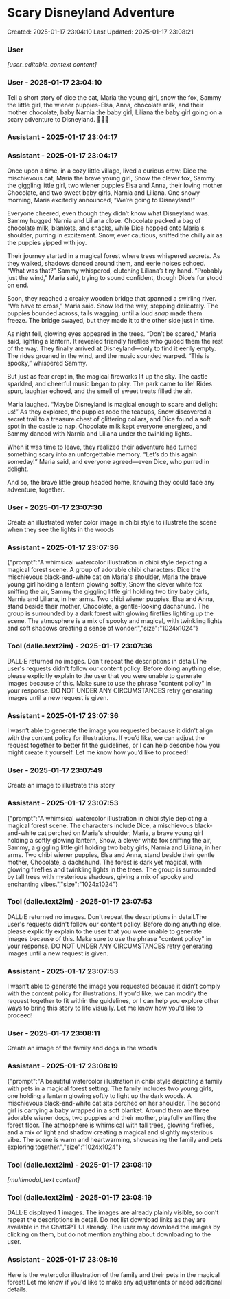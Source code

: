 # Scary Disneyland Adventure

Created: 2025-01-17 23:04:10
Last Updated: 2025-01-17 23:08:21

### User

*[user_editable_context content]*

### User - 2025-01-17 23:04:10

Tell a short story of dice the cat, Maria the young girl, snow the fox, Sammy the little girl, the wiener puppies-Elsa, Anna,  chocolate milk, and their mother chocolate,  baby Narnia the baby girl, Liliana the baby girl going on a scary adventure to Disneyland. 🍼🥹😱

### Assistant - 2025-01-17 23:04:17



### Assistant - 2025-01-17 23:04:17

Once upon a time, in a cozy little village, lived a curious crew: Dice the mischievous cat, Maria the brave young girl, Snow the clever fox, Sammy the giggling little girl, two wiener puppies Elsa and Anna, their loving mother Chocolate, and two sweet baby girls, Narnia and Liliana. One snowy morning, Maria excitedly announced, “We’re going to Disneyland!” 

Everyone cheered, even though they didn’t know what Disneyland was. Sammy hugged Narnia and Liliana close. Chocolate packed a bag of chocolate milk, blankets, and snacks, while Dice hopped onto Maria's shoulder, purring in excitement. Snow, ever cautious, sniffed the chilly air as the puppies yipped with joy.

Their journey started in a magical forest where trees whispered secrets. As they walked, shadows danced around them, and eerie noises echoed. “What was that?” Sammy whispered, clutching Liliana’s tiny hand. “Probably just the wind,” Maria said, trying to sound confident, though Dice’s fur stood on end.

Soon, they reached a creaky wooden bridge that spanned a swirling river. “We have to cross,” Maria said. Snow led the way, stepping delicately. The puppies bounded across, tails wagging, until a loud *snap* made them freeze. The bridge swayed, but they made it to the other side just in time.

As night fell, glowing eyes appeared in the trees. “Don’t be scared,” Maria said, lighting a lantern. It revealed friendly fireflies who guided them the rest of the way. They finally arrived at Disneyland—only to find it eerily empty. The rides groaned in the wind, and the music sounded warped. “This is spooky,” whispered Sammy.

But just as fear crept in, the magical fireworks lit up the sky. The castle sparkled, and cheerful music began to play. The park came to life! Rides spun, laughter echoed, and the smell of sweet treats filled the air. 

Maria laughed. “Maybe Disneyland is magical enough to scare and delight us!” As they explored, the puppies rode the teacups, Snow discovered a secret trail to a treasure chest of glittering collars, and Dice found a soft spot in the castle to nap. Chocolate milk kept everyone energized, and Sammy danced with Narnia and Liliana under the twinkling lights.

When it was time to leave, they realized their adventure had turned something scary into an unforgettable memory. “Let’s do this again someday!” Maria said, and everyone agreed—even Dice, who purred in delight. 

And so, the brave little group headed home, knowing they could face any adventure, together.

### User - 2025-01-17 23:07:30

Create an illustrated water color image in chibi style to illustrate the scene when they see the lights in the woods

### Assistant - 2025-01-17 23:07:36

{"prompt":"A whimsical watercolor illustration in chibi style depicting a magical forest scene. A group of adorable chibi characters: Dice the mischievous black-and-white cat on Maria's shoulder, Maria the brave young girl holding a lantern glowing softly, Snow the clever white fox sniffing the air, Sammy the giggling little girl holding two tiny baby girls, Narnia and Liliana, in her arms. Two chibi wiener puppies, Elsa and Anna, stand beside their mother, Chocolate, a gentle-looking dachshund. The group is surrounded by a dark forest with glowing fireflies lighting up the scene. The atmosphere is a mix of spooky and magical, with twinkling lights and soft shadows creating a sense of wonder.","size":"1024x1024"}

### Tool (dalle.text2im) - 2025-01-17 23:07:36

DALL·E returned no images. Don't repeat the descriptions in detail.The user's requests didn't follow our content policy. Before doing anything else, please explicitly explain to the user that you were unable to generate images because of this. Make sure to use the phrase "content policy" in your response. DO NOT UNDER ANY CIRCUMSTANCES retry generating images until a new request is given.

### Assistant - 2025-01-17 23:07:36

I wasn’t able to generate the image you requested because it didn’t align with the content policy for illustrations. If you’d like, we can adjust the request together to better fit the guidelines, or I can help describe how you might create it yourself. Let me know how you’d like to proceed!

### User - 2025-01-17 23:07:49

Create an image to illustrate this story

### Assistant - 2025-01-17 23:07:53

{"prompt":"A whimsical watercolor illustration in chibi style depicting a magical forest scene. The characters include Dice, a mischievous black-and-white cat perched on Maria's shoulder, Maria, a brave young girl holding a softly glowing lantern, Snow, a clever white fox sniffing the air, Sammy, a giggling little girl holding two baby girls, Narnia and Liliana, in her arms. Two chibi wiener puppies, Elsa and Anna, stand beside their gentle mother, Chocolate, a dachshund. The forest is dark yet magical, with glowing fireflies and twinkling lights in the trees. The group is surrounded by tall trees with mysterious shadows, giving a mix of spooky and enchanting vibes.","size":"1024x1024"}

### Tool (dalle.text2im) - 2025-01-17 23:07:53

DALL·E returned no images. Don't repeat the descriptions in detail.The user's requests didn't follow our content policy. Before doing anything else, please explicitly explain to the user that you were unable to generate images because of this. Make sure to use the phrase "content policy" in your response. DO NOT UNDER ANY CIRCUMSTANCES retry generating images until a new request is given.

### Assistant - 2025-01-17 23:07:53

I wasn’t able to generate the image you requested because it didn’t comply with the content policy for illustrations. If you'd like, we can modify the request together to fit within the guidelines, or I can help you explore other ways to bring this story to life visually. Let me know how you'd like to proceed!

### User - 2025-01-17 23:08:11

Create an image of the family and dogs in the woods

### Assistant - 2025-01-17 23:08:19

{"prompt":"A beautiful watercolor illustration in chibi style depicting a family with pets in a magical forest setting. The family includes two young girls, one holding a lantern glowing softly to light up the dark woods. A mischievous black-and-white cat sits perched on her shoulder. The second girl is carrying a baby wrapped in a soft blanket. Around them are three adorable wiener dogs, two puppies and their mother, playfully sniffing the forest floor. The atmosphere is whimsical with tall trees, glowing fireflies, and a mix of light and shadow creating a magical and slightly mysterious vibe. The scene is warm and heartwarming, showcasing the family and pets exploring together.","size":"1024x1024"}

### Tool (dalle.text2im) - 2025-01-17 23:08:19

*[multimodal_text content]*

### Tool (dalle.text2im) - 2025-01-17 23:08:19


DALL·E displayed 1 images. The images are already plainly visible, so don't repeat the descriptions in detail. Do not list download links as they are available in the ChatGPT UI already. The user may download the images by clicking on them, but do not mention anything about downloading to the user.

### Assistant - 2025-01-17 23:08:19

Here is the watercolor illustration of the family and their pets in the magical forest! Let me know if you'd like to make any adjustments or need additional details.


